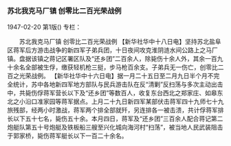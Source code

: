 ### 苏北我克马厂镇  创零比二百光荣战例

1947-02-20
第1版()
专栏：

　　苏北我克马厂镇
    创零比二百光荣战例
    【新华社华中十八日电】坚持苏北盐阜区蒋军后方游击战争的新四军子弟兵团，十日夜间攻克淮阴涟水间公路上之马厂镇。盘据该镇之蒋记区署区队及“还乡团”二百余人，除毙伤十余人外，其余一百九十余名全部被生俘，缴获轻机枪三挺，步马枪百余支。子弟兵无一伤亡，创零比二百之光荣战例。
    【新华社华中十六日电】据一月二十五日至二月九日半个月不完全统计，苏中各地新四军地方部队与民兵游击队在反“清剿”反扫荡与多次主动出击中，共毙伤俘蒋军营长以下及“还乡团”等数百人，收复东台西北之郑家庄、如皋东北之小沿口准家园等蒋军据点。上月二十九日新四军某部伏击蒋军四十九师七十九旅残部，经两小时激战，蒋军两个排全部就歼，另连排各一被击溃，共计俘蒋军排长以下五十七名，毙伤五十余。本月四日，蒋军及“还乡团”三百余人配合蒋记第二炮艇队第五十号炮艇及铁板船三艘至兴化城向海河村“扫荡”，被当地人民武装阻击于郭家桥，毙伤蒋军艇长以下一百二十余名。
